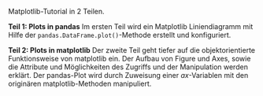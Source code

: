 Matplotlib-Tutorial in 2 Teilen. 

**Teil 1: Plots in pandas**
Im ersten Teil wird ein Matplotlib Liniendiagramm mit Hilfe der `pandas.DataFrame.plot()`-Methode erstellt und konfiguriert. 


**Teil 2: Plots in matplotlib**
Der zweite Teil geht tiefer auf die objektorientierte Funktionsweise von matplotlib ein. 
Der Aufbau von Figure und Axes, sowie die Attribute und Möglichkeiten des Zugriffs und der Manipulation werden erklärt. 
Der pandas-Plot wird durch Zuweisung einer *ax*-Variablen mit den originären matplotlib-Methoden manipuliert. 
